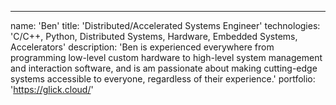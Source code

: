 ---
name: 'Ben'
title: 'Distributed/Accelerated Systems Engineer'
technologies: 'C/C++, Python, Distributed Systems, Hardware, Embedded Systems, Accelerators'
description: 'Ben is experienced everywhere from programming low-level custom hardware to high-level system management and interaction software, and is am passionate about making cutting-edge systems accessible to everyone, regardless of their experience.'
portfolio: 'https://glick.cloud/'

